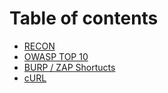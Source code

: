 # Table of contents

* [RECON](README.md)
* [OWASP TOP 10](owasp-top-10.md)
* [BURP / ZAP Shortucts](burp-zap-shortucts.md)
* [cURL](curl.md)
